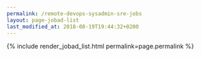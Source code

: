 ```yaml
---
permalink: /remote-devops-sysadmin-sre-jobs
layout: page-jobad-list
last_modified_at: 2018-08-19T19:44:32+0200
---
```

{% include render_jobad_list.html permalink=page.permalink %}
